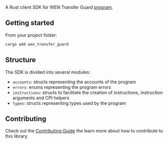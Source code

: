 A Rust client SDK for WEN Transfer Guard [program](https://github.com/wen-community/wen-program-library).

## Getting started

From your project folder:

```bash
cargo add wen_transfer_guard
```

## Structure

The SDK is divided into several modules:

- `accounts`: structs representing the accounts of the program
- `errors`: enums representing the program errors
- `instructions`: structs to facilitate the creation of instructions, instruction arguments and CPI helpers
- `types`: structs representing types used by the program

## Contributing

Check out the [Contributing Guide](./CONTRIBUTING.md) the learn more about how to contribute to this library.
